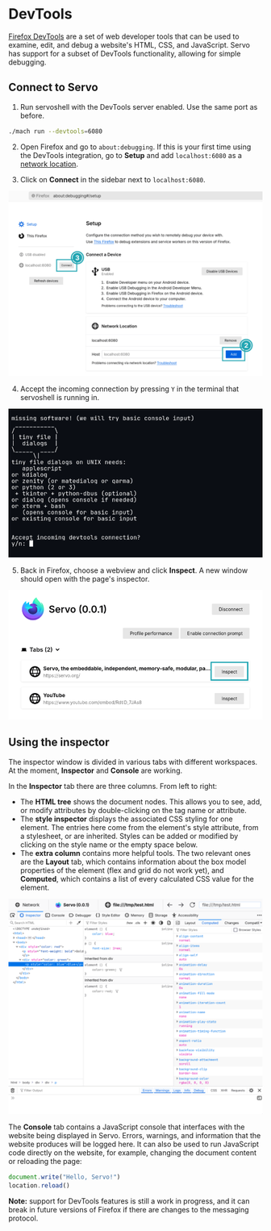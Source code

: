 # DevTools

[Firefox DevTools](https://firefox-source-docs.mozilla.org/devtools-user) are a set of web developer tools that can be used to examine, edit, and debug a website's HTML, CSS, and JavaScript.
Servo has support for a subset of DevTools functionality, allowing for simple debugging.

## Connect to Servo

1. Run servoshell with the DevTools server enabled.
   Use the same port as before.

```sh
./mach run --devtools=6080
```

2. Open Firefox and go to `about:debugging`.
   If this is your first time using the DevTools integration, go to **Setup** and add `localhost:6080` as a [network location](https://firefox-source-docs.mozilla.org/devtools-user/about_colon_debugging/index.html#connecting-over-the-network).

3. Click on **Connect** in the sidebar next to `localhost:6080`.

![Setting up the port in Firefox](../images/devtools-firefox-setup.png)

4. Accept the incoming connection by pressing `Y` in the terminal that servoshell is running in.

![Accept the connection in the terminal](../images/devtools-accept-connection.png)

5. Back in Firefox, choose a webview and click **Inspect**.
   A new window should open with the page's inspector.

![Inspect a tab](../images/devtools-inspect-tab.png)

## Using the inspector

The inspector window is divided in various tabs with different workspaces.
At the moment, **Inspector** and **Console** are working.

In the **Inspector** tab there are three columns.
From left to right:

- The **HTML tree** shows the document nodes.
  This allows you to see, add, or modify attributes by double-clicking on the tag name or attribute.
- The **style inspector** displays the associated CSS styling for one element.
  The entries here come from the element's style attribute, from a stylesheet, or are inherited.
  Styles can be added or modified by clicking on the style name or the empty space below.
- The **extra column** contains more helpful tools.
  The two relevant ones are the **Layout** tab, which contains information about the box model properties of the element (flex and grid do not work yet), and **Computed**, which contains a list of every calculated CSS value for the element.

![Inspector](../images/devtools-inspector.png)

The **Console** tab contains a JavaScript console that interfaces with the website being displayed in Servo.
Errors, warnings, and information that the website produces will be logged here.
It can also be used to run JavaScript code directly on the website, for example, changing the document content or reloading the page:

```js
document.write("Hello, Servo!")
location.reload()
```

<div class="warning">

**Note:** support for DevTools features is still a work in progress, and it can break in future versions of Firefox if there are changes to the messaging protocol.
</div>
